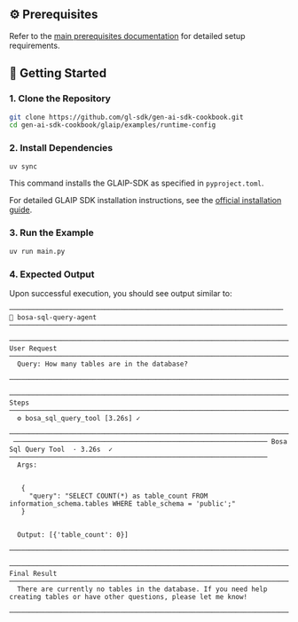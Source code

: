 ## ⚙️ Prerequisites

Refer to the [main prerequisites documentation](../../README.md#️-prerequisites) for detailed setup requirements.

## 🚀 Getting Started

### 1. Clone the Repository

```bash
git clone https://github.com/gl-sdk/gen-ai-sdk-cookbook.git
cd gen-ai-sdk-cookbook/glaip/examples/runtime-config
```

### 2. Install Dependencies

```bash
uv sync
```

This command installs the GLAIP-SDK as specified in `pyproject.toml`.

For detailed GLAIP SDK installation instructions, see the [official installation guide](https://gdplabs.gitbook.io/gl-aip/gl-aip-sdk/get-started/install-and-configure).

### 3. Run the Example

```bash
uv run main.py
```

### 4. Expected Output

Upon successful execution, you should see output similar to:

```
───────────────────────────────────────────────────────────────────── 🤖 bosa-sql-query-agent ──────────────────────────────────────────────────────────────────────
 ────────────────────────────────────────────────────────────────────────── User Request ──────────────────────────────────────────────────────────────────────────
  Query: How many tables are in the database?
 ──────────────────────────────────────────────────────────────────────────────────────────────────────────────────────────────────────────────────────────────────
 ───────────────────────────────────────────────────────────────────────────── Steps ──────────────────────────────────────────────────────────────────────────────
  ⚙️ bosa_sql_query_tool [3.26s] ✓
 ──────────────────────────────────────────────────────────────────────────────────────────────────────────────────────────────────────────────────────────────────
 ──────────────────────────────────────────────────────────────── Bosa Sql Query Tool  · 3.26s  ✓ ─────────────────────────────────────────────────────────────────
  Args:


   {
     "query": "SELECT COUNT(*) as table_count FROM information_schema.tables WHERE table_schema = 'public';"
   }


  Output: [{'table_count': 0}]
 ──────────────────────────────────────────────────────────────────────────────────────────────────────────────────────────────────────────────────────────────────
 ────────────────────────────────────────────────────────────────────────── Final Result ──────────────────────────────────────────────────────────────────────────
  There are currently no tables in the database. If you need help creating tables or have other questions, please let me know!
 ──────────────────────────────────────────────────────────────────────────────────────────────────────────────────────────────────────────────────────────────────
```
